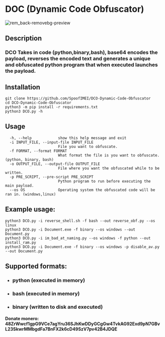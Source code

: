 # DOC (Dynamic Code Obfuscator)
![rem_back-removebg-preview](https://user-images.githubusercontent.com/72181445/183062380-e6321c88-42e4-4f7a-877e-d39d7d019edb.png)

## Description
### DCO Takes in code (python,binary,bash), base64 encodes the payload, reverses the encoded text and generates a unique and obfuscated python program that when executed launches the payload.

## Installation
```
git clone https://github.com/SpoofIMEI/DCO-Dynamic-Code-Obfuscator
cd DCO-Dynamic-Code-Obfuscator
python3 -m pip install -r requirements.txt
python3 DCO.py -h
```


## Usage
```
  -h, --help            show this help message and exit
  -i INPUT_FILE, --input-file INPUT_FILE
                        File you want to obfuscate.
  -f FORMAT, --format FORMAT
                        What format the file is you want to obfuscate. (python, binary, bash)
  -o OUTPUT_FILE, --output-file OUTPUT_FILE
                        File where you want the obfuscated while to be written.
  -p PRE_SCRIPT, --pre-script PRE_SCRIPT
                        Python program to run before executing the main payload.
  --os OS               Operating system the obfuscated code will be ran in. (windows,linux)
```

## Example usage:
```
python3 DCO.py -i reverse_shell.sh -f bash --out reverse_obf.py --os linux
python3 DCO.py -i Document.exe -f binary --os windows --out Document.py
python3 DCO.py -i im_bad_at_naming.py --os windows -f python --out install_ram.py
python3 DCO.py -i Document.exe -f binary --os windows -p disable_av.py --out Document.py
```

## Supported formats:
* ### python (executed in memory)
* ### bash (executed in memory)
* ### binary (written to disk and executed)

#### Donate monero: 48ZrWwcf1gpG9VCe7agYru36SJhKwDDyGCgGw4TvkAG92Exd9pN7GBvL23SkwrMMbgdFa7BnFX2k6cD49SzV7pv42B4JDQE
